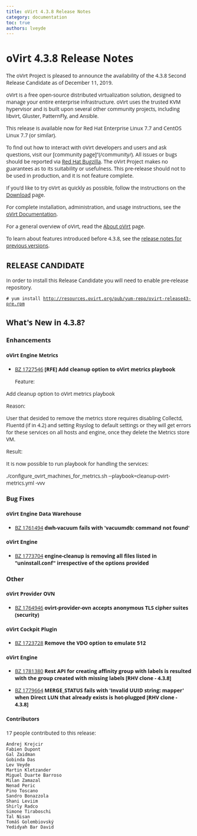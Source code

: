 ```yaml
---
title: oVirt 4.3.8 Release Notes
category: documentation
toc: true
authors: lveyde
---
```


<style>
h1, h2, h3, h4, h5, h6, li, a, p {
    font-family: 'Open Sans', sans-serif !important;
}
</style>

# oVirt 4.3.8 Release Notes

The oVirt Project is pleased to announce the availability of the 4.3.8 Second Release Candidate as of December 11, 2019.

oVirt is a free open-source distributed virtualization solution,
designed to manage your entire enterprise infrastructure.
oVirt uses the trusted KVM hypervisor and is built upon several other community
projects, including libvirt, Gluster, PatternFly, and Ansible.

This release is available now for Red Hat Enterprise Linux 7.7 and
CentOS Linux 7.7 (or similar).


To find out how to interact with oVirt developers and users and ask questions,
visit our [community page]"(/community/).
All issues or bugs should be reported via
[Red Hat Bugzilla](https://bugzilla.redhat.com/enter_bug.cgi?classification=oVirt).
The oVirt Project makes no guarantees as to its suitability or usefulness.
This pre-release should not to be used in production, and it is not feature
complete.


If you'd like to try oVirt as quickly as possible, follow the instructions on
the [Download](/download/) page.

For complete installation, administration, and usage instructions, see
the [oVirt Documentation](/documentation/).

For a general overview of oVirt, read the [About oVirt](/community/about.html)
page.

To learn about features introduced before 4.3.8, see the
[release notes for previous versions](/documentation/#previous-release-notes).

## RELEASE CANDIDATE

In order to install this Release Candidate you will need to enable pre-release repository.

`# yum install `[`http://resources.ovirt.org/pub/yum-repo/ovirt-release43-pre.rpm`](http://resources.ovirt.org/pub/yum-repo/ovirt-release43-pre.rpm)



## What's New in 4.3.8?

### Enhancements

#### oVirt Engine Metrics

 - [BZ 1727546](https://bugzilla.redhat.com/1727546) **[RFE] Add cleanup option to oVirt metrics playbook**

   Feature: 

Add cleanup option to oVirt metrics playbook



Reason: 

User that desided to remove the metrics store requires disabling Collectd, Fluentd (if in 4.2) and setting Rsyslog to default settings or they will get errors for these services on all hosts and engine, once they delete the Metrics store VM.



Result: 

It is now possible to run playbook for handling the services:

./configure_ovirt_machines_for_metrics.sh --playbook=cleanup-ovirt-metrics.yml -vvv


### Bug Fixes

#### oVirt Engine Data Warehouse

 - [BZ 1761494](https://bugzilla.redhat.com/1761494) **dwh-vacuum fails with 'vacuumdb: command not found'**


#### oVirt Engine

 - [BZ 1773704](https://bugzilla.redhat.com/1773704) **engine-cleanup is removing all files listed in "uninstall.conf" irrespective of the options provided**


### Other

#### oVirt Provider OVN

 - [BZ 1764946](https://bugzilla.redhat.com/1764946) **ovirt-provider-ovn accepts anonymous TLS cipher suites (security)**

   


#### oVirt Cockpit Plugin

 - [BZ 1723728](https://bugzilla.redhat.com/1723728) **Remove the VDO option to emulate 512**

   


#### oVirt Engine

 - [BZ 1781380](https://bugzilla.redhat.com/1781380) **Rest API for creating affinity group with labels is resulted with the group created with missing labels [RHV clone - 4.3.8]**

   

 - [BZ 1779664](https://bugzilla.redhat.com/1779664) **MERGE_STATUS fails with 'Invalid UUID string: mapper' when Direct LUN that already exists is hot-plugged [RHV clone - 4.3.8]**

   


#### Contributors

17 people contributed to this release:

	Andrej Krejcir
	Fabien Dupont
	Gal Zaidman
	Gobinda Das
	Lev Veyde
	Martin Kletzander
	Miguel Duarte Barroso
	Milan Zamazal
	Nenad Peric
	Pino Toscano
	Sandro Bonazzola
	Shani Leviim
	Shirly Radco
	Simone Tiraboschi
	Tal Nisan
	Tomáš Golembiovský
	Yedidyah Bar David
